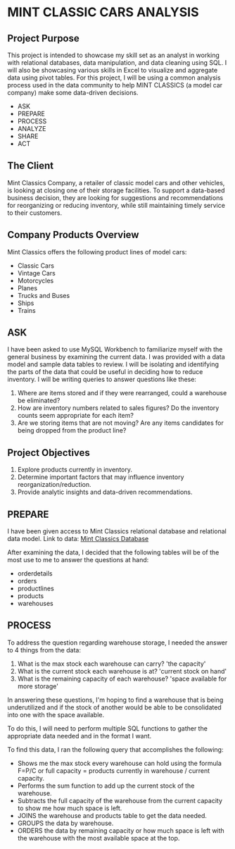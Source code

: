 # MINT CLASSIC CARS ANALYSIS

## Project Purpose
This project is intended to showcase my skill set as an analyst in working with relational databases, data manipulation, and data cleaning using SQL. I will also be showcasing various skills in Excel to visualize and aggregate data using pivot tables. For this project, I will be using a common analysis process used in the data community to help MINT CLASSICS (a model car company) make some data-driven decisions.

- ASK
- PREPARE
- PROCESS
- ANALYZE
- SHARE
- ACT

## The Client
Mint Classics Company, a retailer of classic model cars and other vehicles, is looking at closing one of their storage facilities. To support a data-based business decision, they are looking for suggestions and recommendations for reorganizing or reducing inventory, while still maintaining timely service to their customers.

## Company Products Overview
Mint Classics offers the following product lines of model cars:
- Classic Cars
- Vintage Cars
- Motorcycles
- Planes
- Trucks and Buses
- Ships
- Trains

## ASK
I have been asked to use MySQL Workbench to familiarize myself with the general business by examining the current data. I was provided with a data model and sample data tables to review. I will be isolating and identifying the parts of the data that could be useful in deciding how to reduce inventory. I will be writing queries to answer questions like these:
1. Where are items stored and if they were rearranged, could a warehouse be eliminated?
2. How are inventory numbers related to sales figures? Do the inventory counts seem appropriate for each item?
3. Are we storing items that are not moving? Are any items candidates for being dropped from the product line?

## Project Objectives
1. Explore products currently in inventory.
2. Determine important factors that may influence inventory reorganization/reduction.
3. Provide analytic insights and data-driven recommendations.

## PREPARE
I have been given access to Mint Classics relational database and relational data model.
Link to data: [Mint Classics Database](https://d3c33hcgiwev3.cloudfront.net/Kk6HcEYrS-23P-RaCeFG2Q_8cc95a70f07644cc9cba5af99ad5b1f1_mintclassicsDB.sql?Expires=1732579200&Signature=D-UjHv-w4rFg289wN-JjORY3Dhn3OmRWAtG~MDYLTIS~3ihKgK8TjoAB0V8nsAJaglD2zqfQL0wfHs4rcZWBSaT3d~4kaCpWNy1S8wNLkvrUD6eCouXjNh~CUkVMWoXHnrZkqDNblo56x7UCOSuFAx4N9EdqGmlB3d6dzP2SE6s_&Key-Pair-Id=APKAJLTNE6QMUY6HBC5A)

After examining the data, I decided that the following tables will be of the most use to me to answer the questions at hand:
- orderdetails
- orders
- productlines
- products
- warehouses

## PROCESS
To address the question regarding warehouse storage, I needed the answer to 4 things from the data:
1. What is the max stock each warehouse can carry? 'the capacity'
2. What is the current stock each warehouse is at? 'current stock on hand'
3. What is the remaining capacity of each warehouse? 'space available for more storage'

In answering these questions, I'm hoping to find a warehouse that is being underutilized and if the stock of another would be able to be consolidated into one with the space available.

To do this, I will need to perform multiple SQL functions to gather the appropriate data needed and in the format I want.

To find this data, I ran the following query that accomplishes the following:
- Shows me the max stock every warehouse can hold using the formula F=P/C or full capacity = products currently in warehouse / current capacity.
- Performs the sum function to add up the current stock of the warehouse.
- Subtracts the full capacity of the warehouse from the current capacity to show me how much space is left.
- JOINS the warehouse and products table to get the data needed.
- GROUPS the data by warehouse.
- ORDERS the data by remaining capacity or how much space is left with the warehouse with the most available space at the top.

  
